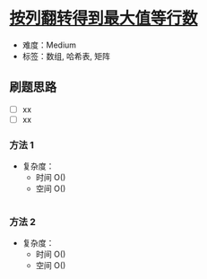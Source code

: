 # [按列翻转得到最大值等行数](https://leetcode-cn.com/problems/flip-columns-for-maximum-number-of-equal-rows/)

- 难度：Medium
- 标签：数组, 哈希表, 矩阵

## 刷题思路

- [ ] xx
- [ ] xx

### 方法 1

- 复杂度：
    - 时间 O()
    - 空间 O()

``` js

```

### 方法 2

- 复杂度：
    - 时间 O()
    - 空间 O()

``` js

```
